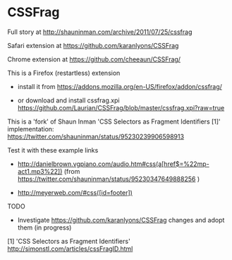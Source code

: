 CSSFrag
=======

Full story at
http://shauninman.com/archive/2011/07/25/cssfrag

Safari extension at
https://github.com/karanlyons/CSSFrag

Chrome extension at
https://github.com/cheeaun/CSSFrag/



This is a Firefox (restartless) extension

* install it from https://addons.mozilla.org/en-US/firefox/addon/cssfrag/

* or download and install cssfrag.xpi 
https://github.com/Laurian/CSSFrag/blob/master/cssfrag.xpi?raw=true



This is a 'fork' of Shaun Inman 'CSS Selectors as Fragment Identifiers [1]' implementation:
https://twitter.com/shauninman/status/95230239906598913 

Test it with these example links 

* http://danielbrown.vgpiano.com/audio.htm#css(a[href$=%22mp-act1.mp3%22]) (from https://twitter.com/shauninman/status/95230347649888256 )

* http://meyerweb.com/#css([id=footer]) 


TODO

* Investigate https://github.com/karanlyons/CSSFrag changes and adopt them (in progress)


[1] 'CSS Selectors as Fragment Identifiers' http://simonstl.com/articles/cssFragID.html